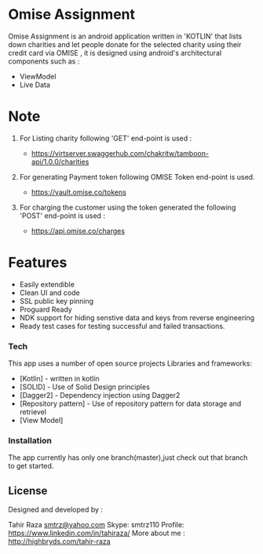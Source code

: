 # Omise Assignment


Omise Assignment is an android application written in 'KOTLIN' that lists down charities and let people donate for the selected charity using their credit card via OMISE , it is designed using android's architectural components such as :

  - ViewModel
  - Live Data

# Note
 1) For Listing charity following 'GET' end-point is used :
    - https://virtserver.swaggerhub.com/chakritw/tamboon-api/1.0.0/charities
 
 2) For generating Payment token following OMISE Token end-point is used.
    - https://vault.omise.co/tokens
 3) For charging the customer using the token generated the following 'POST' end-point is used :
    - https://api.omise.co/charges

# Features

  - Easily extendible
  - Clean UI and code
  - SSL public key pinning
  - Proguard Ready
  - NDK support for hiding senstive data and keys from reverse engineering
  - Ready test cases for testing successful and failed transactions.


### Tech

This app uses a number of open source projects Libraries and frameworks:

* [Kotlin] - written in kotlin
* [SOLID] - Use of Solid Design principles
* [Dagger2] - Dependency injection using Dagger2
* [Repository pattern] - Use of repository pattern for data storage and retrievel
* [View Model]

### Installation

The app currently has only one branch(master),just check out that branch to get started.


License
----
Designed and developed by :

Tahir Raza
smtrz@yahoo.com
Skype: smtrz110
Profile: https://www.linkedin.com/in/tahiraza/
More about me : http://highbryds.com/tahir-raza

